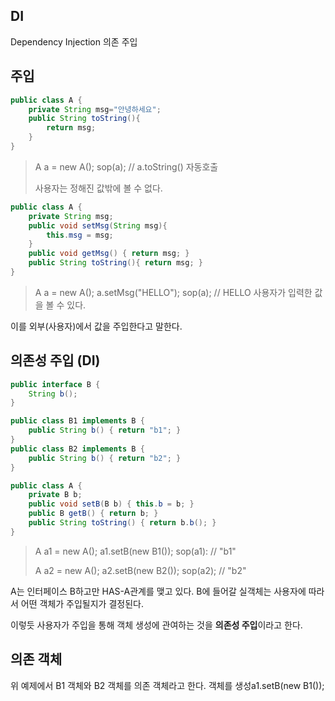 ## DI
Dependency Injection
의존 주입

## 주입
```java
public class A {
	private String msg="안녕하세요";
	public String toString(){
		return msg;
	}
}
```
>A a = new A();
sop(a);	// a.toString() 자동호출
>
>사용자는 정해진 값밖에 볼 수 없다.

```java
public class A {
	private String msg;
	public void setMsg(String msg){
		this.msg = msg;
	}
	public void getMsg() { return msg; }
	public String toString(){ return msg; }
}
```
>A a = new A();
>a.setMsg("HELLO");
>sop(a); // HELLO
>사용자가 입력한 값을 볼 수 있다.

이를 외부(사용자)에서 값을 주입한다고 말한다.

## 의존성 주입 (DI)

```java
public interface B {
	String b();
}

public class B1 implements B {
	public String b() { return "b1"; }
}
public class B2 implements B {
	public String b() { return "b2"; }
}

public class A {
	private B b;
	public void setB(B b) { this.b = b; }
	public B getB() { return b; }
	public String toString() { return b.b(); }
}
```
>A a1 = new A();
>a1.setB(new B1());
>sop(a1): 			// "b1"
>
>A a2 = new A();
>a2.setB(new B2());
>sop(a2);		// "b2"

A는 인터페이스 B하고만 HAS-A관계를 맺고 있다.
B에 들어갈 실객체는 사용자에 따라서 어떤 객체가 주입될지가 결정된다.

이렇듯 사용자가 주입을 통해 객체 생성에 관여하는 것을 **의존성 주입**이라고 한다.

## 의존 객체
위 예제에서 B1 객체와 B2 객체를 의존 객체라고 한다.
객체를 생성a1.setB(new B1());
<!--stackedit_data:
eyJoaXN0b3J5IjpbMTk2NDY0NTA4MCwtNTM3MDU2OTk5XX0=
-->